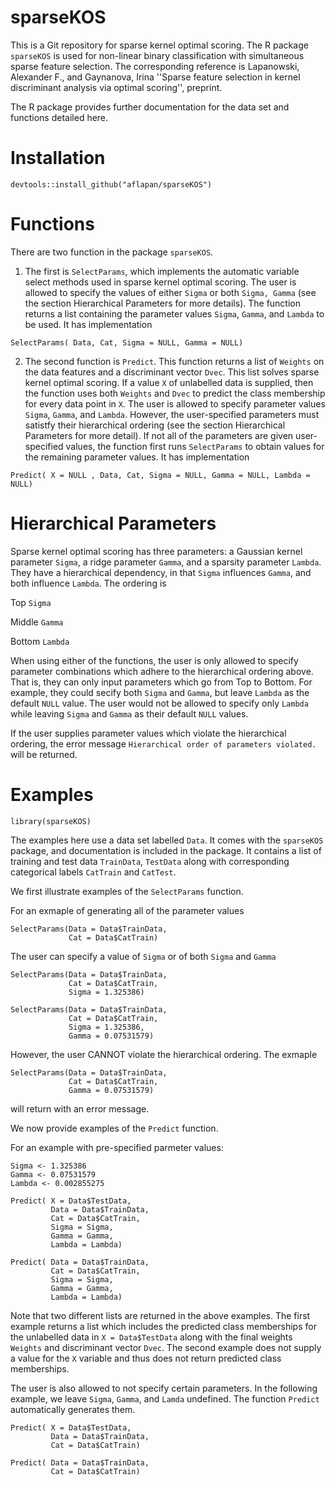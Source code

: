 # sparseKOS
This is a Git repository for sparse kernel optimal scoring. The R package `sparseKOS` is used for non-linear binary classification with simultaneous sparse feature selection. The corresponding reference is Lapanowski, Alexander F., and Gaynanova, Irina ''Sparse feature selection in kernel discriminant analysis via optimal scoring'', preprint.

The R package provides further documentation for the data set and functions detailed here.

# Installation 
```
devtools::install_github("aflapan/sparseKOS")
```
# Functions
There are two function in the package `sparseKOS`.

1) The first is `SelectParams`, which implements the automatic variable select methods used in sparse kernel optimal scoring. The user is allowed to specify the values of either `Sigma` or both `Sigma, Gamma` (see the section Hierarchical Parameters for more details). The function returns a list containing the parameter values `Sigma`, `Gamma`, and `Lambda` to be used. It has implementation
```
SelectParams( Data, Cat, Sigma = NULL, Gamma = NULL)
```

2) The second function is `Predict`. This function returns a list of `Weights` on the data features and a discriminant vector `Dvec`. This list solves sparse kernel optimal scoring. If a value `X` of unlabelled data is supplied, then the function uses both `Weights` and `Dvec` to predict the class membership for every data point in `X`. The user is allowed to specify parameter values `Sigma`, `Gamma`, and `Lambda`. However, the user-specified parameters must satistfy their hierarchical ordering (see the section Hierarchical Parameters for more detail). If not all of the parameters are given user-specified values, the function first runs `SelectParams` to obtain values for the remaining parameter values. It has implementation 
```
Predict( X = NULL , Data, Cat, Sigma = NULL, Gamma = NULL, Lambda = NULL)
```

# Hierarchical Parameters
Sparse kernel optimal scoring has three parameters: a Gaussian kernel parameter `Sigma`, a ridge parameter `Gamma`, and a sparsity parameter `Lambda`. They have a hierarchical dependency, in that `Sigma` influences `Gamma`, and both influence `Lambda`. The ordering is 

Top     `Sigma`

Middle  `Gamma`

Bottom  `Lambda`

When using either of the functions, the user is only allowed to specify parameter combinations which adhere to the hierarchical ordering above. That is, they can only input parameters which go from Top to Bottom. For example, they could secify both `Sigma` and `Gamma`, but leave `Lambda` as the default `NULL` value. The user would not be allowed to specify only `Lambda` while leaving `Sigma` and `Gamma` as their default `NULL` values.

If the user supplies parameter values which violate the hierarchical ordering, the error message ``Hierarchical order of parameters violated.`` will be returned.


# Examples

```
library(sparseKOS)
```
The examples here use a data set labelled `Data`. It comes with the `sparseKOS` package, and documentation is included in the package. It contains a list of training and test data `TrainData`, `TestData` along with corresponding categorical labels `CatTrain` and `CatTest`.

We first illustrate examples of the `SelectParams` function.

For an exmaple of generating all of the parameter values
```
SelectParams(Data = Data$TrainData,
             Cat = Data$CatTrain)
```
The user can specify a value of `Sigma` or of both `Sigma` and `Gamma`
```
SelectParams(Data = Data$TrainData,
             Cat = Data$CatTrain,
             Sigma = 1.325386)

SelectParams(Data = Data$TrainData,
             Cat = Data$CatTrain,
             Sigma = 1.325386,
             Gamma = 0.07531579)
```
However, the user CANNOT violate the hierarchical ordering. The exmaple
```
SelectParams(Data = Data$TrainData,
             Cat = Data$CatTrain,
             Gamma = 0.07531579)
```
will return with an error message. 

We now provide examples of the `Predict` function. 

For an example with pre-specified parmeter values:
```
Sigma <- 1.325386
Gamma <- 0.07531579
Lambda <- 0.002855275

Predict( X = Data$TestData,
         Data = Data$TrainData,
         Cat = Data$CatTrain, 
         Sigma = Sigma,
         Gamma = Gamma, 
         Lambda = Lambda)
         
Predict( Data = Data$TrainData,
         Cat = Data$CatTrain, 
         Sigma = Sigma,
         Gamma = Gamma, 
         Lambda = Lambda)
```
Note that two different lists are returned in the above examples. The first example returns a list which includes the predicted class memberships for the unlabelled data in `X = Data$TestData` along with the final weights `Weights` and discriminant vector `Dvec`. The second example does not supply a value for the `X` variable and thus does not return predicted class memberships. 

The user is also allowed to not specify certain parameters. In the following example, we leave `Sigma`, `Gamma`, and `Lamda` undefined. The function `Predict` automatically generates them.
```
Predict( X = Data$TestData,
         Data = Data$TrainData,
         Cat = Data$CatTrain)
         
Predict( Data = Data$TrainData,
         Cat = Data$CatTrain)

```
